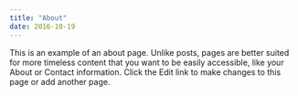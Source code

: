```yaml
---
title: "About"
date: 2016-10-19
---
```


This is an example of an about page. Unlike posts, pages are better suited for more timeless content that you want to be easily accessible, like your About or Contact information. Click the Edit link to make changes to this page or add another page.
